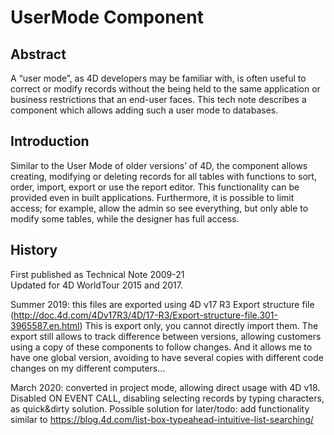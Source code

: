 # UserMode Component

## Abstract 
A “user mode”, as 4D developers may be familiar with, is often useful to correct or modify records without the being held to the same application or business restrictions that an end-user faces. This tech note describes a component which allows adding such a user mode to databases.  

## Introduction 
Similar to the User Mode of older versions’ of 4D, the component allows creating, modifying or deleting records for all tables with functions to sort, order, import, export or use the report editor. This functionality can be provided even in built applications. Furthermore, it is possible to limit access; for example, allow the admin so see everything, but only able to modify some tables, while the designer has full access.

## History
First published as Technical Note 2009-21  
Updated for 4D WorldTour 2015 and 2017.

Summer 2019: this files are exported using 4D v17 R3 Export structure file (http://doc.4d.com/4Dv17R3/4D/17-R3/Export-structure-file.301-3965587.en.html)
This is export only, you cannot directly import them.
The export still allows to track difference between versions, allowing customers using a copy of these components to follow changes. And it allows me to have one global version, avoiding to have several copies with different code changes on my different computers...

March 2020: converted in project mode, allowing direct usage with 4D v18.
Disabled ON EVENT CALL, disabling selecting records by typing characters, as quick&dirty solution.
Possible solution for later/todo: add functionality similar to https://blog.4d.com/list-box-typeahead-intuitive-list-searching/
